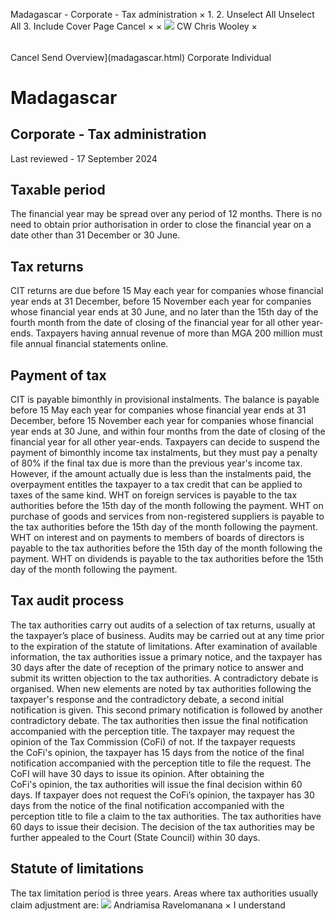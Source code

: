 Madagascar - Corporate - Tax administration
×
1.
2.
Unselect All
Unselect All
3.
Include Cover Page
Cancel
×
×
![](-/media/world-wide-tax-summaries/attachments/global---chris-wooley.ashx%3Frev=ac5e5f3223b34096b1afc2a6009c7320&revision=ac5e5f32-23b3-4096-b1af-c2a6009c7320&hash=859B7ADC84DC2CBEC9760E9E6EE7DE6D0A8BFCDF)
CW
Chris Wooley
×
######
Cancel
Send
Overview](madagascar.html)
Corporate
Individual
# Madagascar
## Corporate - Tax administration
Last reviewed - 17 September 2024
## Taxable period
The financial year may be spread over any period of 12 months. There is no need to obtain prior authorisation in order to close the financial year on a date other than 31 December or 30 June.
## Tax returns
CIT returns are due before 15 May each year for companies whose financial year ends at 31 December, before 15 November each year for companies whose financial year ends at 30 June, and no later than the 15th day of the fourth month from the date of closing of the financial year for all other year-ends.
Taxpayers having annual revenue of more than MGA 200 million must file annual financial statements online.
## Payment of tax
CIT is payable bimonthly in provisional instalments. The balance is payable before 15 May each year for companies whose financial year ends at 31 December, before 15 November each year for companies whose financial year ends at 30 June, and within four months from the date of closing of the financial year for all other year-ends.
Taxpayers can decide to suspend the payment of bimonthly income tax instalments, but they must pay a penalty of 80% if the final tax due is more than the previous year's income tax. However, if the amount actually due is less than the instalments paid, the overpayment entitles the taxpayer to a tax credit that can be applied to taxes of the same kind.
WHT on foreign services is payable to the tax authorities before the 15th day of the month following the payment.
WHT on purchase of goods and services from non-registered suppliers is payable to the tax authorities before the 15th day of the month following the payment.
WHT on interest and on payments to members of boards of directors is payable to the tax authorities before the 15th day of the month following the payment.
WHT on dividends is payable to the tax authorities before the 15th day of the month following the payment.
## Tax audit process
The tax authorities carry out audits of a selection of tax returns, usually at the taxpayer’s place of business. Audits may be carried out at any time prior to the expiration of the statute of limitations.
After examination of available information, the tax authorities issue a primary notice, and the taxpayer has 30 days after the date of reception of the primary notice to answer and submit its written objection to the tax authorities. A contradictory debate is organised.
When new elements are noted by tax authorities following the taxpayer's response and the contradictory debate, a second initial notification is given. This second primary notification is followed by another contradictory debate.
The tax authorities then issue the final notification accompanied with the perception title.
The taxpayer may request the opinion of the Tax Commission (CoFi) of not.
If the taxpayer requests the CoFi's opinion, the taxpayer has 15 days from the notice of the final notification accompanied with the perception title to file the request. The CoFI will have 30 days to issue its opinion. After obtaining the CoFi's opinion, the tax authorities will issue the final decision within 60 days.
If taxpayer does not request the CoFi’s opinion, the taxpayer has 30 days from the notice of the final notification accompanied with the perception title to file a claim to the tax authorities. The tax authorities have 60 days to issue their decision.
The decision of the tax authorities may be further appealed to the Court (State Council) within 30 days.
## Statute of limitations
The tax limitation period is three years.
Areas where tax authorities usually claim adjustment are:
![](-/media/world-wide-tax-summaries/attachments/madagascar---andriamisa-ravelomanana.ashx%3Frev=22c5f70e2e6848d6a7278a723f553d83&revision=22c5f70e-2e68-48d6-a727-8a723f553d83&hash=6A92A76262C9B10C1B6A9A27799308FB91827958)
Andriamisa Ravelomanana
×
I understand